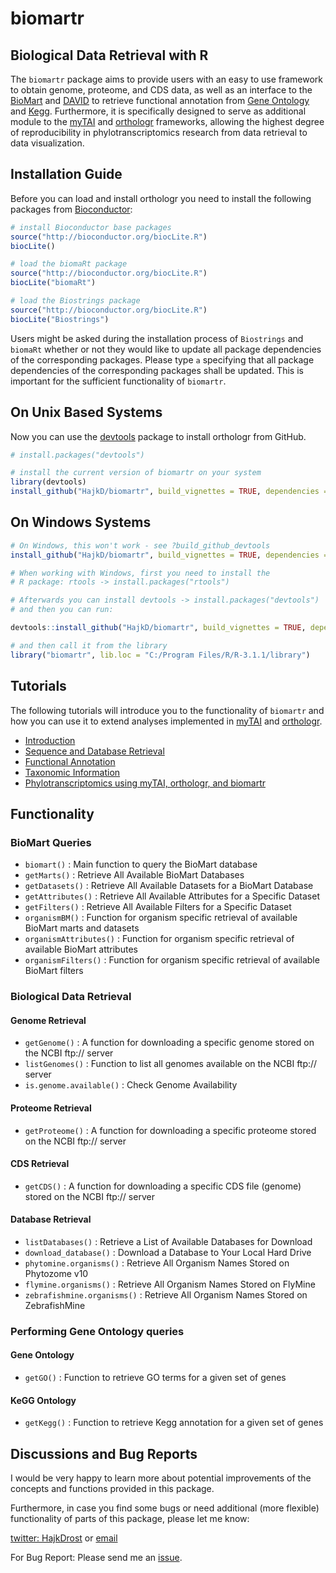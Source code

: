 biomartr
========

## Biological Data Retrieval with R

The `biomartr` package aims to provide users with an easy to use framework to obtain genome, proteome, and CDS data, as well as an interface to the [BioMart](http://www.biomart.org/) and [DAVID](http://david.abcc.ncifcrf.gov/) to retrieve functional annotation from [Gene Ontology](http://geneontology.org/page/go-enrichment-analysis) and [Kegg](http://www.genome.jp/kegg/). Furthermore, it is specifically designed to serve as additional module to
the [myTAI](https://github.com/HajkD/myTAI) and [orthologr](https://github.com/HajkD/orthologr) frameworks, allowing the highest degree of reproducibility in phylotranscriptomics research from data retrieval to data visualization.


## Installation Guide

Before you can load and install orthologr you need to install the following packages from [Bioconductor](http://www.bioconductor.org/):

```r
# install Bioconductor base packages
source("http://bioconductor.org/biocLite.R")
biocLite()

# load the biomaRt package
source("http://bioconductor.org/biocLite.R")
biocLite("biomaRt")

# load the Biostrings package
source("http://bioconductor.org/biocLite.R")
biocLite("Biostrings")
```

Users might be asked during the installation process of `Biostrings` and `biomaRt` whether or not they would like to update all package dependencies of the corresponding packages.
Please type `a` specifying that all package dependencies of the corresponding packages shall be updated. This is important for the sufficient functionality of `biomartr`.

## On Unix Based Systems

Now you can use the [devtools](http://cran.r-project.org/web/packages/devtools/index.html) package to install orthologr from GitHub.

```r
# install.packages("devtools")

# install the current version of biomartr on your system
library(devtools)
install_github("HajkD/biomartr", build_vignettes = TRUE, dependencies = TRUE)

```

## On Windows Systems

```r
# On Windows, this won't work - see ?build_github_devtools
install_github("HajkD/biomartr", build_vignettes = TRUE, dependencies = TRUE)

# When working with Windows, first you need to install the
# R package: rtools -> install.packages("rtools")

# Afterwards you can install devtools -> install.packages("devtools")
# and then you can run:

devtools::install_github("HajkD/biomartr", build_vignettes = TRUE, dependencies = TRUE)

# and then call it from the library
library("biomartr", lib.loc = "C:/Program Files/R/R-3.1.1/library")
```

## Tutorials

The following tutorials will introduce you to the
functionality of `biomartr` and how you can use it to extend
analyses implemented in [myTAI](http://cran.r-project.org/web/packages/myTAI/index.html) and [orthologr](https://github.com/HajkD/orthologr).

- [Introduction](https://github.com/HajkD/biomartr/tree/master/vignettes/Introduction.Rmd)
- [Sequence and Database Retrieval](https://github.com/HajkD/biomartr/tree/master/vignettes/Sequence_Retrieval.Rmd)
- [Functional Annotation](https://github.com/HajkD/biomartr/tree/master/vignettes/Functional_Annotation.Rmd)
- [Taxonomic Information](https://github.com/HajkD/biomartr/tree/master/vignettes/Taxonomy.Rmd)
- [Phylotranscriptomics using myTAI, orthologr, and biomartr](https://github.com/HajkD/biomartr/tree/master/vignettes/Phylotranscriptomics.Rmd)


## Functionality

### BioMart Queries

* `biomart()` : Main function to query the BioMart database
* `getMarts()` : Retrieve All Available BioMart Databases
* `getDatasets()` : Retrieve All Available Datasets for a BioMart Database
* `getAttributes()` : Retrieve All Available Attributes for a Specific Dataset
* `getFilters()` : Retrieve All Available Filters for a Specific Dataset
* `organismBM()` : Function for organism specific retrieval of available BioMart marts and datasets
* `organismAttributes()` : Function for organism specific retrieval of available BioMart attributes
* `organismFilters()` : Function for organism specific retrieval of available BioMart filters


### Biological Data Retrieval

#### Genome Retrieval

* `getGenome()` : A function for downloading a specific genome stored on the NCBI ftp:// server
* `listGenomes()` : Function to list all genomes available on the NCBI ftp:// server
* `is.genome.available()` : Check Genome Availability
#### Proteome Retrieval

* `getProteome()` : A function for downloading a specific proteome stored on the NCBI ftp:// server

#### CDS Retrieval

* `getCDS()` : A function for downloading a specific CDS file (genome) stored on the NCBI ftp:// server

#### Database Retrieval

* `listDatabases()` : Retrieve a List of Available Databases for Download
* `download_database()` : Download a Database to Your Local Hard Drive
* `phytomine.organisms()` : Retrieve All Organism Names Stored on Phytozome v10
* `flymine.organisms()` : Retrieve All Organism Names Stored on FlyMine
* `zebrafishmine.organisms()` : Retrieve All Organism Names Stored on ZebrafishMine

### Performing Gene Ontology queries

#### Gene Ontology

* `getGO()` : Function to retrieve GO terms for a given set of genes

#### KeGG Ontology

* `getKegg()` : Function to retrieve Kegg annotation for a given set of genes

## Discussions and Bug Reports

I would be very happy to learn more about potential improvements of the concepts and functions
provided in this package.

Furthermore, in case you find some bugs or need additional (more flexible) functionality of parts
of this package, please let me know:

[twitter: HajkDrost](https://twitter.com/hajkdrost) or  [email](hajk-georg.drost@informatik.uni-halle.de)

For Bug Report: Please send me an [issue](https://github.com/HajkD/biomartr/issues).


